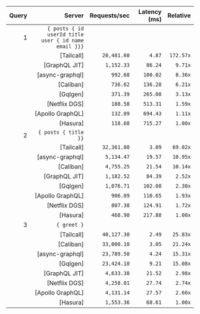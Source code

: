 <!-- PERFORMANCE_RESULTS_START -->

| Query | Server | Requests/sec | Latency (ms) | Relative |
|-------:|--------:|--------------:|--------------:|---------:|
| 1 | `{ posts { id userId title user { id name email }}}` |
|| [Tailcall] | `20,481.60` | `4.87` | `172.57x` |
|| [GraphQL JIT] | `1,152.33` | `86.24` | `9.71x` |
|| [async-graphql] | `992.68` | `100.02` | `8.36x` |
|| [Caliban] | `736.62` | `136.28` | `6.21x` |
|| [Gqlgen] | `371.39` | `265.08` | `3.13x` |
|| [Netflix DGS] | `188.58` | `513.31` | `1.59x` |
|| [Apollo GraphQL] | `132.09` | `694.43` | `1.11x` |
|| [Hasura] | `118.68` | `715.27` | `1.00x` |
| 2 | `{ posts { title }}` |
|| [Tailcall] | `32,361.80` | `3.09` | `69.02x` |
|| [async-graphql] | `5,134.47` | `19.57` | `10.95x` |
|| [Caliban] | `4,755.25` | `21.54` | `10.14x` |
|| [GraphQL JIT] | `1,182.52` | `84.39` | `2.52x` |
|| [Gqlgen] | `1,076.71` | `102.08` | `2.30x` |
|| [Apollo GraphQL] | `906.09` | `110.65` | `1.93x` |
|| [Netflix DGS] | `807.38` | `124.91` | `1.72x` |
|| [Hasura] | `468.90` | `217.88` | `1.00x` |
| 3 | `{ greet }` |
|| [Tailcall] | `40,127.30` | `2.49` | `25.83x` |
|| [Caliban] | `33,000.10` | `3.05` | `21.24x` |
|| [async-graphql] | `23,789.50` | `4.24` | `15.31x` |
|| [Gqlgen] | `23,424.10` | `9.21` | `15.08x` |
|| [GraphQL JIT] | `4,633.38` | `21.52` | `2.98x` |
|| [Netflix DGS] | `4,258.01` | `27.74` | `2.74x` |
|| [Apollo GraphQL] | `4,131.14` | `27.57` | `2.66x` |
|| [Hasura] | `1,553.36` | `68.61` | `1.00x` |

<!-- PERFORMANCE_RESULTS_END -->
